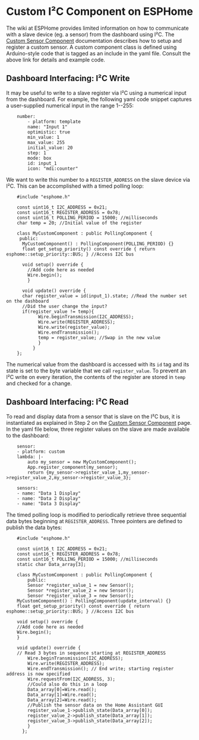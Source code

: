 # Custom I²C Component on ESPHome

The wiki at ESPHome provides limited information on how to communicate with a slave device (eg. a sensor) from the dashboard using I²C. The [Custom Sensor Component](https://esphome.io/components/sensor/custom.html) documentation describes how to setup and register a custom sensor. A custom component class is defined using Arduino-style code that is tagged as an include in the yaml file. Consult the above link for details and example code.

## Dashboard Interfacing: I²C Write

It may be useful to write to a slave register via I²C using a numerical input from the dashboard. For example, the following yaml code snippet captures a user-supplied numerical input in the range 1--255:

```
    number:
        - platform: template
        name: "Input 1"
        optimistic: true
        min_value: 1
        max_value: 255
        initial_value: 20
        step: 1
        mode: box
        id: input_1
        icon: "mdi:counter"
```
        
We want to write this number to a ``REGISTER_ADDRESS`` on the slave device via I²C. This can be accomplished with a timed polling loop:
 
```
    #include "esphome.h"
 
    const uint16_t I2C_ADDRESS = 0x21;
    const uint16_t REGISTER_ADDRESS = 0x78; 
    const uint16_t POLLING_PERIOD = 15000; //milliseconds
    char temp = 20; //Initial value of the register

    class MyCustomComponent : public PollingComponent {
     public:
      MyCustomComponent() : PollingComponent(POLLING_PERIOD) {}
      float get_setup_priority() const override { return esphome::setup_priority::BUS; } //Access I2C bus

      void setup() override {
        //Add code here as needed
        Wire.begin();
        }
  
      void update() override {  
      char register_value = id(input_1).state; //Read the number set on the dashboard
      //Did the user change the input?
      if(register_value != temp){
            Wire.beginTransmission(I2C_ADDRESS);
            Wire.write(REGISTER_ADDRESS);
            Wire.write(register_value);
            Wire.endTransmission();
            temp = register_value; //Swap in the new value
            }
          }
    };
```

The numerical value from the dashboard is accessed with its ``id`` tag and its state is set to the byte variable that we call ``register_value``.  To prevent an I²C write on every iteration, the contents of the register are stored in ``temp`` and checked for a change. 

## Dashboard Interfacing: I²C Read

To read and display data from a sensor that is slave on the I²C bus, it is instantiated as explained in Step 2 on the [Custom Sensor Component](https://esphome.io/components/sensor/custom.html) page. In the  yaml file below, three register values on the slave are made available to the dashboard:

```
    sensor:
    - platform: custom
    lambda: |-
        auto my_sensor = new MyCustomComponent();
        App.register_component(my_sensor);
        return {my_sensor->register_value_1,my_sensor->register_value_2,my_sensor->register_value_3};

    sensors:
    - name: "Data 1 Display" 
    - name: "Data 2 Display"
    - name: "Data 3 Display"
  ```

The timed polling loop is modified to periodically retrieve three sequential data bytes beginning at ``REGISTER_ADDRESS``. Three pointers are defined to publish the data bytes:

```
    #include "esphome.h"

    const uint16_t I2C_ADDRESS = 0x21;
    const uint16_t REGISTER_ADDRESS = 0x78;
    const uint16_t POLLING_PERIOD = 15000; //milliseconds
    static char Data_array[3];

    class MyCustomComponent : public PollingComponent {
        public:
        Sensor *register_value_1 = new Sensor();
        Sensor *register_value_2 = new Sensor();
        Sensor *register_value_3 = new Sensor();
    MyCustomComponent() : PollingComponent(update_interval) {}  
    float get_setup_priority() const override { return esphome::setup_priority::BUS; } //Access I2C bus

    void setup() override {
    //Add code here as needed
    Wire.begin();
    }

    void update() override { 
    // Read 3 bytes in sequence starting at REGISTER_ADDRESS
        Wire.beginTransmission(I2C_ADDRESS);
        Wire.write(REGISTER_ADDRESS);
        Wire.endTransmission(); // End write; starting register address is now specified
        Wire.requestFrom(I2C_ADDRESS, 3); 
        //Could also do this in a loop
        Data_array[0]=Wire.read(); 
        Data_array[1]=Wire.read(); 
        Data_array[2]=Wire.read();       
        //Publish the sensor data on the Home Assistant GUI
        register_value_1->publish_state(Data_array[0]);
        register_value_2->publish_state(Data_array[1]);
        register_value_3->publish_state(Data_array[2]);
        }
      };
 ```
